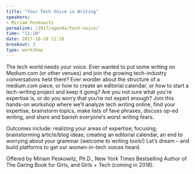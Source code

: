 ```yaml
---
title: "Your Tech Voice in Writing"
speakers:
- Miriam Peskowitz
permalink: /2017/agenda/tech-voice/
time: "11:10"
date: 2017-10-28 11:10
breakout: 3
type: workshop
---
```


The tech world needs your voice. Ever wanted to put some writing on Medium.com (or other venues) and join the growing tech-industry conversations held there? Ever wonder about the structure of a medium.com piece, or how to create an editorial calendar, or how to start a tech-writing project and keep it going? Are you not sure what you’re expertise is, or do you worry that you’re not expert enough? Join this hands-on workshop where we’ll analyze tech writing online, find your expertise, brainstorm topics, make lists of fave phrases, discuss op-ed writing, and share and banish everyone’s worst writing fears.

Outcomes include: realizing your areas of expertise; focusing; brainstorming article/blog ideas; creating an editorial calendar, an end to worrying about your grammar (welcome to writing tools!) Let’s dream – and build platforms to get our women-in-tech voices heard.

Offered by Miriam Peskowitz, Ph.D., New York Times Bestselling Author of The Daring Book for Girls, and Girls + Tech (coming in 2018).
